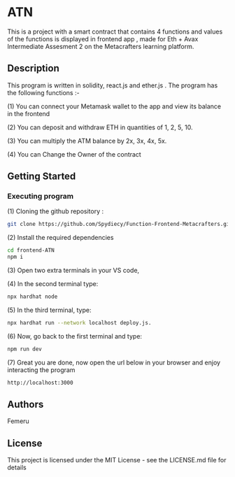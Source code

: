 # ATN
This is a project with a smart contract that contains  4 functions and values of the functions is displayed in frontend app , made for Eth + Avax Intermediate Assesment 2 on the Metacrafters learning platform.

## Description

This program is written in solidity, react.js and ether.js . The program has the following functions :-

(1) You can connect your Metamask wallet to the app and view its balance in the frontend

(2) You can deposit and withdraw ETH in quantities of 1, 2, 5, 10.

(3) You can multiply the ATM balance by 2x, 3x, 4x, 5x.

(4) You can Change the Owner of the contract

## Getting Started

### Executing program

(1) Cloning the github repository : 

```bash
git clone https://github.com/Spydiecy/Function-Frontend-Metacrafters.git
```

(2) Install the required dependencies

```bash
cd frontend-ATN
npm i
```

(3) Open two extra terminals in your VS code, 
 
(4) In the second terminal type:
```bash
npx hardhat node
```
   
(5) In the third terminal, type:
```bash
npx hardhat run --network localhost deploy.js.
```
  
(6) Now, go back to the first terminal and type:
```bash
npm run dev
```

(7) Great you are done, now open the url below in your browser and enjoy interacting the program

```bash
http://localhost:3000
```

## Authors

Femeru

## License

This project is licensed under the MIT License - see the LICENSE.md file for details
